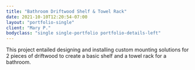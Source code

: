 ```yaml
---
title: "Bathroom Driftwood Shelf & Towel Rack"
date: 2021-10-10T12:20:54-07:00
layout: "portfolio-single"
client: "Mary P."
bodyclass: "single single-portfolio portfolio-details-left"
---
```

This project entailed designing and installing custom mounting solutions for 2
pieces of driftwood to create a basic shelf and a towel rack for a bathroom.
